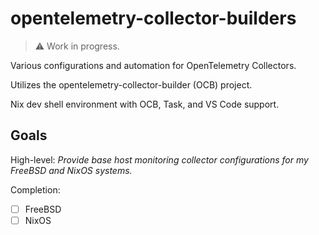 # opentelemetry-collector-builders

> ⚠️ Work in progress.

Various configurations and automation for OpenTelemetry Collectors.

Utilizes the opentelemetry-collector-builder (OCB) project.

Nix dev shell environment with OCB, Task, and VS Code support.

## Goals

High-level: *Provide base host monitoring collector configurations for my FreeBSD and NixOS systems.*

Completion:

- [ ] FreeBSD
- [ ] NixOS